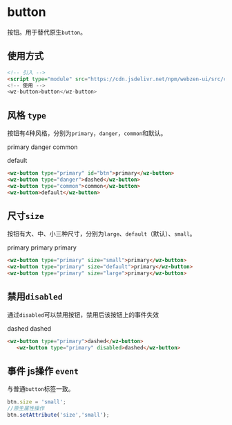 <script setup>
import { onMounted } from 'vue'
  import './index.css'
  onMounted(() => {
   import ('../../src/component/wz-button/')
  })
</script>
# button 

按钮。用于替代原生`button`。

## 使用方式

```html
<!-- 引入 -->
<script type="module" src="https://cdn.jsdelivr.net/npm/webzen-ui/src/component/wz-button/index.js">
<!-- 使用 -->
<wz-button>button</wz-button>
```

## 风格 `type`

按钮有4种风格，分别为`primary`，`danger`，`common`和默认。

<div class="wrap">
  <wz-button type="primary" id="button">primary</wz-button>
  <wz-button type="danger">danger</wz-button>
  <wz-button type="common">common</wz-button>
 
  <wz-button>default</wz-button>
</div>

```html
<wz-button type="primary" id="btn">primary</wz-button>
<wz-button type="danger">dashed</wz-button>
<wz-button type="common">common</wz-button>
<wz-button>default</wz-button>
```


## 尺寸`size`

按钮有大、中、小三种尺寸，分别为`large`、`default`（默认）、`small`。
<div class="wrap">

<wz-button type="primary" size="small">primary</wz-button>
<wz-button type="primary" size="default">primary</wz-button>
<wz-button type="primary" size="large">primary</wz-button>

</div >


```html
<wz-button type="primary" size="small">primary</wz-button>
<wz-button type="primary" size="default">primary</wz-button>
<wz-button type="primary" size="large">primary</wz-button>
```


## 禁用`disabled`

通过`disabled`可以禁用按钮，禁用后该按钮上的事件失效

<div class="wrap">
   <wz-button type="primary">dashed</wz-button>
   <wz-button type="primary" disabled>dashed</wz-button>
</div>

```html
<wz-button type="primary">dashed</wz-button>
   <wz-button type="primary" disabled>dashed</wz-button>
```






## 事件 js操作 `event`

与普通`button`标签一致。


```js
btn.size = 'small';
//原生属性操作
btn.setAttribute('size','small');
```
